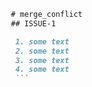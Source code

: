```markdown
   # merge_conflict
   ## ISSUE-1

    1. some text
    2. some text
    3. some text
    4. some text
    ```